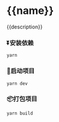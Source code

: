 # {{name}}
{{description}}

### ⏬安装依赖
```code
yarn
```

### 🚀启动项目
```code
yarn dev
```

### 📦打包项目
```code
yarn build
```
